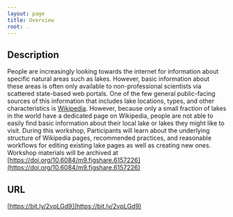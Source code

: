 ```yaml
---
layout: page
title: Overview
root: .
---
```


## Description

People are increasingly looking towards the internet for information about specific natural areas such as lakes. However, basic information about these areas is often only available to non-professional scientists via scattered state-based web portals. One of the few general public-facing sources of this information that includes lake locations, types, and other characteristics is [Wikipedia](https://wikipedia.org). However, because only a small fraction of lakes in the world have a dedicated page on Wikipedia, people are not able to easily find basic information about their local lake or lakes they might like to visit. During this workshop, Participants will learn about the underlying structure of Wikipedia pages, recommended practices, and reasonable workflows for editing existing lake pages as well as creating new ones. Workshop materials will be archived at [https://doi.org/10.6084/m9.figshare.6157226](https://doi.org/10.6084/m9.figshare.6157226)

## URL 

[https://bit.ly/2vpLGd9](https://bit.ly/2vpLGd9)
